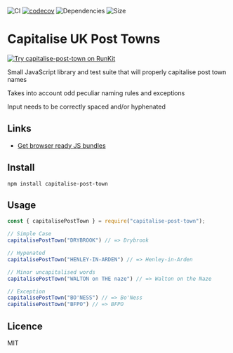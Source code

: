 ![CI](https://github.com/ideal-postcodes/capitalise-post-town/workflows/CI/badge.svg) [![codecov](https://codecov.io/gh/ideal-postcodes/capitalise-post-town/branch/master/graph/badge.svg)](https://codecov.io/gh/ideal-postcodes/capitalise-post-town) ![Dependencies](https://img.shields.io/david/ideal-postcodes/capitalise-post-town.svg?style=flat) ![Size](https://img.shields.io/bundlephobia/min/capitalise-post-town.svg?style=flat)

# Capitalise UK Post Towns

[![Try capitalise-post-town on RunKit](https://badge.runkitcdn.com/capitalise-post-town.svg)](https://npm.runkit.com/capitalise-post-town)

Small JavaScript library and test suite that will properly capitalise post town names

Takes into account odd peculiar naming rules and exceptions

Input needs to be correctly spaced and/or hyphenated

## Links

- [Get browser ready JS bundles](https://github.com/ideal-postcodes/capitalise-post-town-bundled)

## Install

```
npm install capitalise-post-town
```

## Usage

```javascript
const { capitalisePostTown } = require("capitalise-post-town");

// Simple Case
capitalisePostTown("DRYBROOK") // => Drybrook

// Hypenated
capitalisePostTown("HENLEY-IN-ARDEN") // => Henley-in-Arden

// Minor uncapitalised words
capitalisePostTown("WALTON on THE naze") // => Walton on the Naze

// Exception
capitalisePostTown("BO'NESS") // => Bo'Ness
capitalisePostTown("BFPO") // => BFPO
```

## Licence

MIT
